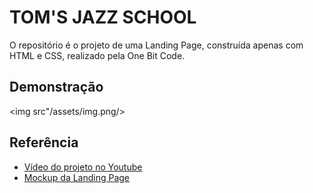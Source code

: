 
# TOM'S JAZZ SCHOOL

O repositório é o projeto de uma Landing Page, construída apenas com HTML e CSS, realizado pela One Bit Code.


## Demonstração

<img src"/assets/img.png/>


## Referência

 - [Vídeo do projeto no Youtube](https://www.youtube.com/watch?v=Wo7UnH8TYbc&list=PLdDT8if5attF0knjot5S1pcDGMLH3L3zm&index=3)
 - [Mockup da Landing Page](https://www.figma.com/file/76GJ4uK7PyKeAo6dcpVyjA/Tom's-Jazz-School?type=design&node-id=0-1&mode=design)

